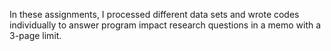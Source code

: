 In these assignments, I processed different data sets and wrote codes individually to answer program impact research questions in a memo with a 3-page limit.
